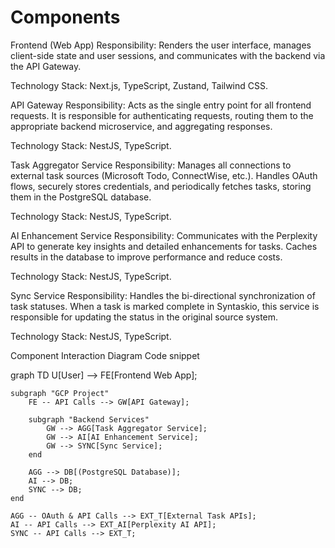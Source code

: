 # Components
Frontend (Web App)
Responsibility: Renders the user interface, manages client-side state and user sessions, and communicates with the backend via the API Gateway.

Technology Stack: Next.js, TypeScript, Zustand, Tailwind CSS.

API Gateway
Responsibility: Acts as the single entry point for all frontend requests. It is responsible for authenticating requests, routing them to the appropriate backend microservice, and aggregating responses.

Technology Stack: NestJS, TypeScript.

Task Aggregator Service
Responsibility: Manages all connections to external task sources (Microsoft Todo, ConnectWise, etc.). Handles OAuth flows, securely stores credentials, and periodically fetches tasks, storing them in the PostgreSQL database.

Technology Stack: NestJS, TypeScript.

AI Enhancement Service
Responsibility: Communicates with the Perplexity API to generate key insights and detailed enhancements for tasks. Caches results in the database to improve performance and reduce costs.

Technology Stack: NestJS, TypeScript.

Sync Service
Responsibility: Handles the bi-directional synchronization of task statuses. When a task is marked complete in Syntaskio, this service is responsible for updating the status in the original source system.

Technology Stack: NestJS, TypeScript.

Component Interaction Diagram
Code snippet

graph TD
    U[User] --> FE[Frontend Web App];
    
    subgraph "GCP Project"
        FE -- API Calls --> GW[API Gateway];

        subgraph "Backend Services"
            GW --> AGG[Task Aggregator Service];
            GW --> AI[AI Enhancement Service];
            GW --> SYNC[Sync Service];
        end

        AGG --> DB[(PostgreSQL Database)];
        AI --> DB;
        SYNC --> DB;
    end

    AGG -- OAuth & API Calls --> EXT_T[External Task APIs];
    AI -- API Calls --> EXT_AI[Perplexity AI API];
    SYNC -- API Calls --> EXT_T;